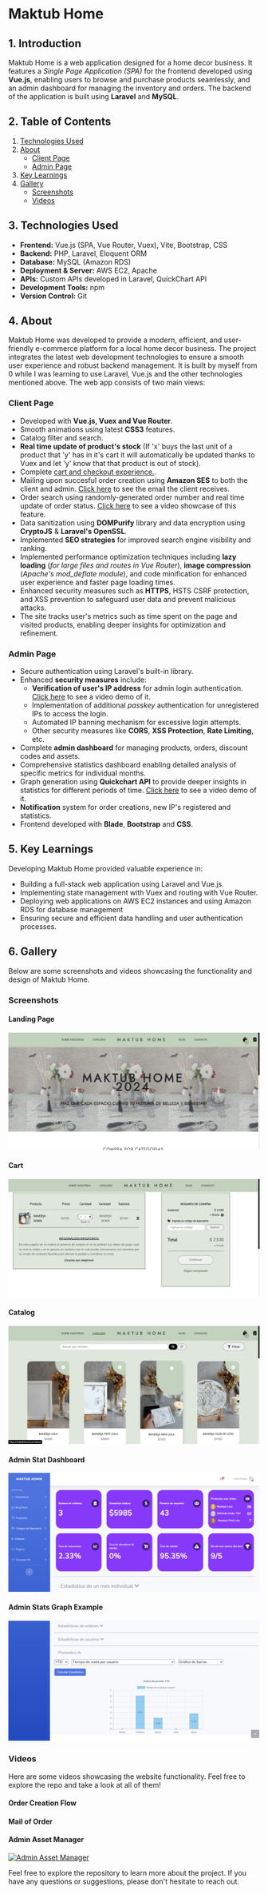 # Maktub Home

## 1. Introduction
Maktub Home is a web application designed for a home decor business. It features a _Single Page Application (SPA)_ for the frontend developed using **Vue.js**, enabling users to browse and purchase products seamlessly, and an admin dashboard for managing the inventory and orders. The backend of the application is built using **Laravel** and **MySQL**.

## 2. Table of Contents
1. [Technologies Used](#3-technologies-used)
2. [About](#4-about)
   - [Client Page](#client-page)
   - [Admin Page](#admin-page)
3. [Key Learnings](#5-key-learnings)
4. [Gallery](#6-gallery)
   - [Screenshots](#screenshots)
   - [Videos](#videos)

## 3. Technologies Used
- **Frontend:** Vue.js (SPA, Vue Router, Vuex), Vite, Bootstrap, CSS
- **Backend:** PHP, Laravel, Eloquent ORM
- **Database:** MySQL (Amazon RDS)
- **Deployment & Server:** AWS EC2, Apache
- **APIs:** Custom APIs developed in Laravel, QuickChart API
- **Development Tools:** npm
- **Version Control:** Git

## 4. About
Maktub Home was developed to provide a modern, efficient, and user-friendly e-commerce platform for a local home decor business. 
The project integrates the latest web development technologies to ensure a smooth user experience and robust backend management.
It is built by myself from 0 while I was learning to use Laravel, Vue.js and the other technologies mentioned above.
The web app consists of two main views:
### Client Page
- Developed with **Vue.js, Vuex and Vue Router**.
- Smooth animations using latest **CSS3** features.
- Catalog filter and search.
- **Real time update of product's stock** (If 'x' buys the last unit of a product that 'y' has in it's cart it will automatically be updated thanks to Vuex and let 'y' know that that product is out of stock).
- Complete [cart and checkout experience.](Client/Order%20Creation%20Flow.mp4).
- Mailing upon succesful order creation using **Amazon SES** to both the client and admin. [Click here](Client/Mail%20of%20Order.mp4) to see the email the client receives.
- Order search using randomly-generated order number and real time update of order status. [Click here](Client/Order%20Search%20&%20Status%20Update%20From%20Admin%20Manager.mp4) to see a video showcase of this feature.
- Data sanitization using **DOMPurify** library and data encryption using **CryptoJS** & **Laravel's OpenSSL**.
- Implemented **SEO strategies** for improved search engine visibility and ranking.
- Implemented performance optimization techniques including **lazy loading** (_for large files and routes in Vue Router_), **image compression** (_Apache's mod_deflate module_), and code minification for enhanced user experience and faster page loading times.
- Enhanced security measures such as **HTTPS**, HSTS CSRF protection, and XSS prevention to safeguard user data and prevent malicious attacks.
- The site tracks user's metrics such as time spent on the page and visited products, enabling deeper insights for optimization and refinement.
### Admin Page
- Secure authentication using Laravel's built-in library.
- Enhanced **security measures** include:
  - **Verification of user's IP address** for admin login authentication. [Click here](https://youtu.be/ys5cFIo-mnw) to see a video demo of it.
  - Implementation of additional _passkey_ authentication for unregistered IPs to access the login.
  - Automated IP banning mechanism for excessive login attempts.
  - Other security measures like **CORS**, **XSS Protection**, **Rate Limiting**, etc.
- Complete **admin dashboard** for managing products, orders, discount codes and assets.
- Comprehensive statistics dashboard enabling detailed analysis of specific metrics for individual months.
- Graph generation using **Quickchart API** to provide deeper insights in statistics for different periods of time. [Click here](https://youtu.be/SoI5PCMuKNI) to see a video demo of it.
- **Notification** system for order creations, new IP's registered and statistics.
- Frontend developed with **Blade**, **Bootstrap** and **CSS**.

## 5. Key Learnings
Developing Maktub Home provided valuable experience in:
- Building a full-stack web application using Laravel and Vue.js.
- Implementing state management with Vuex and routing with Vue Router.
- Deploying web applications on AWS EC2 instances and using Amazon RDS for database management
- Ensuring secure and efficient data handling and user authentication processes.

## 6. Gallery
Below are some screenshots and videos showcasing the functionality and design of Maktub Home.

### Screenshots
#### Landing Page
 ![Client Landing Page](Screenshots/Client%20Landing%20Page.PNG)
#### Cart
![Client Cart](Screenshots/Client%20Cart.PNG)
#### Catalog
![Client Catalog](Screenshots/Client%20Catalog.PNG)
#### Admin Stat Dashboard
![Admin Stat Dashboard](Screenshots/Admin%20Stat%20Dashboard.PNG)
#### Admin Stats Graph Example
![Admin Stat](Screenshots/Admin%20Stats.PNG)

### Videos
Here are some videos showcasing the website functionality. Feel free to explore the repo and take a look at all of them!
#### Order Creation Flow

#### Mail of Order

#### Admin Asset Manager
[![Admin Asset Manager](https://i9.ytimg.com/vi/MINBuPo4vKw/mqdefault.jpg?sqp=CLS7j7IG-oaymwEmCMACELQB8quKqQMa8AEB-AH-CYAC0AWKAgwIABABGCggOih_MA8=&rs=AOn4CLDUpSI-dVMVvvJqcBkDGNmXVx99Ig)](https://youtu.be/SoI5PCMuKNI)

Feel free to explore the repository to learn more about the project. If you have any questions or suggestions, please don't hesitate to reach out.
